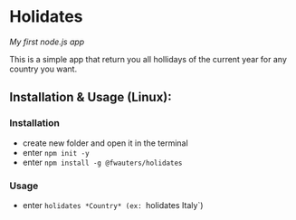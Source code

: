 # Holidates

*My first node.js app*

This is a simple app that return you all hollidays of the current year for any country you want.

## Installation & Usage (Linux):

### Installation

- create new folder and open it in the terminal
- enter `npm init -y`
- enter `npm install -g @fwauters/holidates`

### Usage

- enter `holidates *Country*
(ex: `holidates Italy`)
